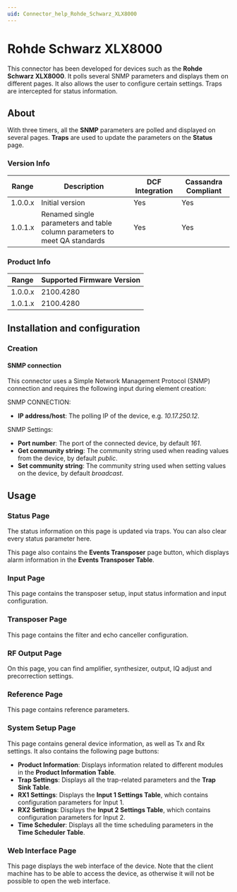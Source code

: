 ```yaml
---
uid: Connector_help_Rohde_Schwarz_XLX8000
---
```


# Rohde Schwarz XLX8000

This connector has been developed for devices such as the **Rohde Schwarz XLX8000**. It polls several SNMP parameters and displays them on different pages. It also allows the user to configure certain settings. Traps are intercepted for status information.

## About

With three timers, all the **SNMP** parameters are polled and displayed on several pages. **Traps** are used to update the parameters on the **Status** page.

### Version Info

| **Range** | **Description**                                                            | **DCF Integration** | **Cassandra Compliant** |
|------------------|----------------------------------------------------------------------------|---------------------|-------------------------|
| 1.0.0.x          | Initial version                                                            | Yes                 | Yes                     |
| 1.0.1.x          | Renamed single parameters and table column parameters to meet QA standards | Yes                 | Yes                     |

### Product Info

| Range | Supported Firmware Version |
|------------------|-----------------------------|
| 1.0.0.x          | 2100.4280                   |
| 1.0.1.x          | 2100.4280                   |

## Installation and configuration

### Creation

#### SNMP connection

This connector uses a Simple Network Management Protocol (SNMP) connection and requires the following input during element creation:

SNMP CONNECTION:

- **IP address/host**: The polling IP of the device, e.g. *10.17.250.12*.

SNMP Settings:

- **Port number**: The port of the connected device, by default *161*.
- **Get community string**: The community string used when reading values from the device, by default *public*.
- **Set community string**: The community string used when setting values on the device, by default *broadcast*.

## Usage

### Status Page

The status information on this page is updated via traps. You can also clear every status parameter here.

This page also contains the **Events Transposer** page button, which displays alarm information in the **Events Transposer Table**.

### Input Page

This page contains the transposer setup, input status information and input configuration.

### Transposer Page

This page contains the filter and echo canceller configuration.

### RF Output Page

On this page, you can find amplifier, synthesizer, output, IQ adjust and precorrection settings.

### Reference Page

This page contains reference parameters.

### System Setup Page

This page contains general device information, as well as Tx and Rx settings. It also contains the following page buttons:

- **Product Information**: Displays information related to different modules in the **Product Information Table**.
- **Trap Settings**: Displays all the trap-related parameters and the **Trap Sink Table**.
- **RX1 Settings**: Displays the **Input 1 Settings Table**, which contains configuration parameters for Input 1.
- **RX2 Settings**: Displays the **Input 2 Settings Table**, which contains configuration parameters for Input 2.
- **Time Scheduler**: Displays all the time scheduling parameters in the **Time Scheduler Table**.

### Web Interface Page

This page displays the web interface of the device. Note that the client machine has to be able to access the device, as otherwise it will not be possible to open the web interface.
